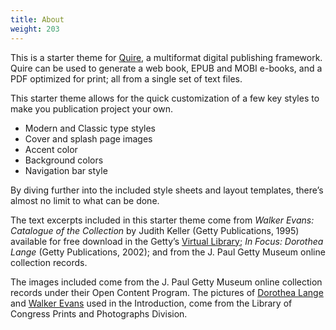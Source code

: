 ```yaml
---
title: About
weight: 203
---
```


This is a starter theme for [Quire](https://gettypubs.github.io/quire/), a multiformat digital publishing framework. Quire can be used to generate a web book, EPUB and MOBI e-books, and a PDF optimized for print; all from a single set of text files. 

This starter theme allows for the quick customization of a few key styles to make you publication project your own. 

- Modern and Classic type styles
- Cover and splash page images
- Accent color
- Background colors
- Navigation bar style

By diving further into the included style sheets and layout templates, there’s almost no limit to what can be done.

The text excerpts included in this starter theme come from *Walker Evans: Catalogue of the Collection* by Judith Keller (Getty Publications, 1995) available for free download in the Getty’s [Virtual Library](https://www.getty.edu/publications/virtuallibrary/0892363177.html); *In Focus: Dorothea Lange* (Getty Publications, 2002); and from the J. Paul Getty Museum online collection records.

The images included come from the J. Paul Getty Museum online collection records under their Open Content Program. The pictures of [Dorothea Lange](https://www.loc.gov/resource/fsa.8b27245/) and [Walker Evans](https://www.loc.gov/item/2017728481/) used in the Introduction, come from the Library of Congress Prints and Photographs Division.
